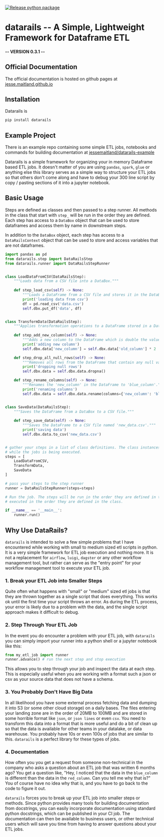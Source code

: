 [![Release python package](https://github.com/JesseMaitland/datarails/actions/workflows/release.yml/badge.svg)](https://github.com/JesseMaitland/datarails/actions/workflows/release.yml)
# datarails -- A Simple, Lightweight Framework for Dataframe ETL
####  -- VERSION 0.3.1 --

## Official Documentation
The official documentation is hosted on github pages at [jesse.maitland.github.io](https://jessemaitland.github.io/datarails/)

## Installation
Datarails is
```bash
pip install datarails
```

## Example Project
There is an example repo containing some simple ETL jobs, notebooks and commands for building documentation at [jessemaitland/datarails-example](https://github.com/JesseMaitland/datarails_examples)

Datarails is a simple framework for organizing your in memory Dataframe based ETL jobs. It doesn't matter of you are using `pandas`, `spark`, `glue` or anything else
this library serves as a simple way to structure your ETL jobs so that others don't come along and have to debug your 300 line script by copy / pasting sections of it into
a jupyter notebook.

## Basic Usage

Steps are defined as classes and then passed to a step runner. All methods in the class that start with `step_` will be run in the order they are defined.
Each step has access to a `DataBox` object that can be used to store dataframes and access them by name in downstream steps.

In addition to the `DataBox` object, each step has access to a `DataRailsContext` object that can be used to store and access variables that are not dataframes.

```python
import pandas as pd
from datarails.step import DataRailsStep
from datarails.runner import DataRailsStepRunner


class LoadDataFromCSV(DataRailsStep):
    """Loads data from a CSV file into a DataBox."""
    
    def step_load_csv(self) -> None:
        """Loads a DataFrame from a CSV file and stores it in the DataBox under 'data'."""
        print('loading data from csv')
        df = pd.read_csv('data.csv')
        self.dbx.put_df('data', df)


class TransformData(DataRailsStep):
    """Applies transformation operations to a DataFrame stored in a DataBox."""
    
    def step_add_new_column(self) -> None:
        """Adds a new column to the DataFrame which is double the values of the 'old_column'."""
        print('adding new column')
        self.dbx.data['new_column'] = self.dbx.data['old_column'] * 2

    def step_drop_all_null_rows(self) -> None:
        """Removes all rows from the DataFrame that contain any null values."""
        print('dropping null rows')
        self.dbx.data = self.dbx.data.dropna()

    def step_rename_columns(self) -> None:
        """Renames the 'new_column' in the DataFrame to 'blue_column'."""
        print('renaming columns')
        self.dbx.data = self.dbx.data.rename(columns={'new_column': 'blue_column'})


class SaveData(DataRailsStep):
    """Saves the DataFrame from a DataBox to a CSV file."""
    
    def step_save_data(self) -> None:
        """Saves the DataFrame to a CSV file named 'new_data.csv'."""
        print('saving data')
        self.dbx.data.to_csv('new_data.csv')


# gather your steps in a list of class definitions. The class instances will be created by the step runner
# while the jobs is being executed.
steps = [
    LoadDataFromCSV,
    TransformData,
    SaveData
]

# pass your steps to the step runner
runner = DataRailsStepRunner(steps=steps)

# Run the job. The steps will be run in the order they are defined in the list. Each method declared in a step will be
# executed in the order they are defined in the class.

if __name__ == '__main__':
    runner.run()

```

## Why Use DataRails?

`datarails` is intended to solve a few simple problems that I have encountered while working with small to medium sized etl scripts in python. It is a very
simple framework for ETL job execution and nothing more. It is not a replacement for `airflow`, `luigi`, `dagster` or any other workflow management tool, but rather
can serve as the "entry point" for your workflow management tool to execute your ETL job.

### 1. Break your ETL Job into Smaller Steps
Quite often what happens with "small" or "medium" sized etl jobs is that they are thrown together as a single script that does everything.
This works ok until the first time your script throws an error. As during the ETL process, your error is likely due to a problem with the data,
and the single script approach makes it difficult to debug.

### 2. Step Through Your ETL Job
In the event you do encounter a problem with your ETL job, with `datarails` you can simply import your runner into a python shell or a jupyter notebook
like this:

```python
from my_etl_job import runner
runner.advance() # run the next step and stop execution
```

This allows you to step through your job and inspect the data at each step. This is especially useful when you are working with a format such a json or csv as
your source data that does not have a schema.


### 3. You Probably Don't Have Big Data
In all likelihood you have some external process fetching data and dumping it into S3 (or some other cloud storage) on a daily bases. The files entering your landing zone 
are in the order of 20MB to 100MB and are stored in some horrible format like `json`, or `json lines` or even `csv`. You need to transform this data into a format that is more useful and 
do a bit of clean up so that the data is available for other teams in your datalake, or data warehouse. You probably have 10s or even 100s of jobs that are similar to this. `datarails` is
a perfect library for these types of jobs.


### 4. Documentation
How often you you get a request from someone non-technical in the company who asks a question about an ETL job that was written 6 months ago? You get a question like,
"Hey, I noticed that the data in the `blue_column` is different than the data in the `red_column`. Can you tell me why that is?" You of course have no idea why that is, and you have to go
back to the code to figure it out. 

`datarails` forces you to break up your ETL job into smaller steps or methods. Since python provides many tools for building documentation from docstrings, you can easily
incorporate documentation using standard python docstrings, which can be published in your CI job. The documentation can then be available to business users, or other technical users
which will save you time from having to answer questions about your ETL jobs.

